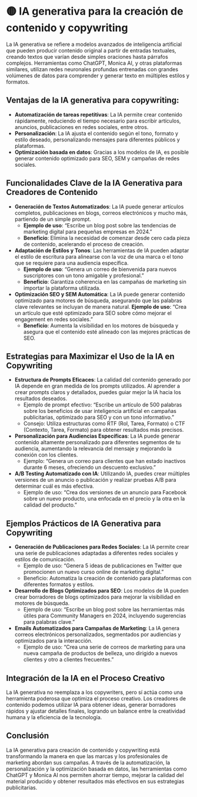 # 🟡 IA generativa para la creación de contenido y copywriting
La IA generativa se refiere a modelos avanzados de inteligencia artificial que pueden producir contenido original a partir de entradas textuales, creando textos que varían desde simples oraciones hasta párrafos complejos. Herramientas como ChatGPT, Monica AI, y otras plataformas similares, utilizan redes neuronales profundas entrenadas con grandes volúmenes de datos para comprender y generar texto en múltiples estilos y formatos.

## Ventajas de la IA generativa para copywriting:
- **Automatización de tareas repetitivas**: La IA permite crear contenido rápidamente, reduciendo el tiempo necesario para escribir artículos, anuncios, publicaciones en redes sociales, entre otros.
- **Personalización**: La IA ajusta el contenido según el tono, formato y estilo deseado, personalizando mensajes para diferentes públicos y plataformas.
- **Optimización basada en datos**: Gracias a los modelos de IA, es posible generar contenido optimizado para SEO, SEM y campañas de redes sociales.

## Funcionalidades Clave de la IA Generativa para Creadores de Contenido
- **Generación de Textos Automatizados**: La IA puede generar artículos completos, publicaciones en blogs, correos electrónicos y mucho más, partiendo de un simple prompt.
    - **Ejemplo de uso**: “Escribe un blog post sobre las tendencias de marketing digital para pequeñas empresas en 2024.”
    - **Beneficio**: Elimina la necesidad de comenzar desde cero cada pieza de contenido, acelerando el proceso de creación.
- **Adaptación de Estilos y Tonos**: Las herramientas de IA pueden adaptar el estilo de escritura para alinearse con la voz de una marca o el tono que se requiere para una audiencia específica.
    - **Ejemplo de uso**: “Genera un correo de bienvenida para nuevos suscriptores con un tono amigable y profesional.”
    - **Beneficio**: Garantiza coherencia en las campañas de marketing sin importar la plataforma utilizada.
- **Optimización SEO y SEM Automática**: La IA puede generar contenido optimizado para motores de búsqueda, asegurando que las palabras clave relevantes se incluyan de manera natural.
    **Ejemplo de uso**: “Crea un artículo que esté optimizado para SEO sobre cómo mejorar el engagement en redes sociales.”
    - **Beneficio**: Aumenta la visibilidad en los motores de búsqueda y asegura que el contenido esté alineado con las mejores prácticas de SEO.

## Estrategias para Maximizar el Uso de la IA en Copywriting
- **Estructura de Prompts Eficaces**: La calidad del contenido generado por IA depende en gran medida de los prompts utilizados. Al aprender a crear prompts claros y detallados, puedes guiar mejor la IA hacia los resultados deseados.
    - Ejemplo de prompt efectivo: “Escribe un artículo de 500 palabras sobre los beneficios de usar inteligencia artificial en campañas publicitarias, optimizado para SEO y con un tono informativo.”
    - Consejo: Utiliza estructuras como RTF (Rol, Tarea, Formato) o CTF (Contexto, Tarea, Formato) para obtener resultados más precisos.
- **Personalización para Audiencias Específicas**: La IA puede generar contenido altamente personalizado para diferentes segmentos de tu audiencia, aumentando la relevancia del mensaje y mejorando la conexión con los clientes.
    - Ejemplo: “Genera un correo para clientes que han estado inactivos durante 6 meses, ofreciendo un descuento exclusivo.”
- **A/B Testing Automatizado con IA**: Utilizando IA, puedes crear múltiples versiones de un anuncio o publicación y realizar pruebas A/B para determinar cuál es más efectiva.
    - Ejemplo de uso: “Crea dos versiones de un anuncio para Facebook sobre un nuevo producto, una enfocada en el precio y la otra en la calidad del producto.”

## Ejemplos Prácticos de IA Generativa para Copywriting
- **Generación de Publicaciones para Redes Sociales**: La IA permite crear una serie de publicaciones adaptadas a diferentes redes sociales y estilos de comunicación.
    - Ejemplo de uso: “Genera 5 ideas de publicaciones en Twitter que promocionen un nuevo curso online de marketing digital.”
    - Beneficio: Automatiza la creación de contenido para plataformas con diferentes formatos y estilos.
- **Desarrollo de Blogs Optimizados para SEO**: Los modelos de IA pueden crear borradores de blogs optimizados para mejorar la visibilidad en motores de búsqueda.
    - Ejemplo de uso: “Escribe un blog post sobre las herramientas más útiles para Community Managers en 2024, incluyendo sugerencias para palabras clave.”
- **Emails Automatizados para Campañas de Marketing**: La IA genera correos electrónicos personalizados, segmentados por audiencias y optimizados para la interacción.
    - Ejemplo de uso: “Crea una serie de correos de marketing para una nueva campaña de productos de belleza, uno dirigido a nuevos clientes y otro a clientes frecuentes.”

## Integración de la IA en el Proceso Creativo
La IA generativa no reemplaza a los copywriters, pero sí actúa como una herramienta poderosa que optimiza el proceso creativo. Los creadores de contenido podemos utilizar IA para obtener ideas, generar borradores rápidos y ajustar detalles finales, logrando un balance entre la creatividad humana y la eficiencia de la tecnología.

## Conclusión
La IA generativa para creación de contenido y copywriting está transformando la manera en que las marcas y los profesionales de marketing abordan sus campañas. A través de la automatización, la personalización y la optimización basada en datos, las herramientas como ChatGPT y Monica AI nos permiten ahorrar tiempo, mejorar la calidad del material producido y obtener resultados más efectivos en sus estrategias publicitarias.